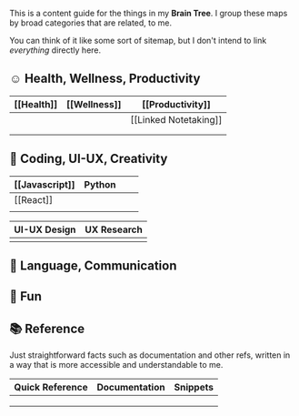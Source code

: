 
This is a content guide for the things in my **Brain Tree**. I group these maps by broad categories that are related, to me. 

You can think of it like some sort of sitemap, but I don't intend to link *everything* directly here. 

## ☺️ Health, Wellness, Productivity

| [[Health]] | [[Wellness]] | [[Productivity]]      |
| ---------- | ------------ | --------------------- |
|            |              | [[Linked Notetaking]] |
|            |              |                       |
|            |              |                       |

## 🎨 Coding, UI-UX, Creativity

| [[Javascript]] | Python |     |     |
| -------------- | ------ | --- | --- |
| [[React]]      |        |     |     |
|                |        |     |     |


| UI-UX Design | UX Research |
| ------------ | ----------- |
|              |             |



## 💬 Language, Communication


## 🪇 Fun


## 📚 Reference
Just straightforward facts such as documentation and other refs, written in a way that is more accessible and understandable to me. 

| Quick Reference | Documentation | Snippets |
| --------------- | ------------- | -------- |
|                 |               |          |
|                 |               |          |
|                 |               |          |
